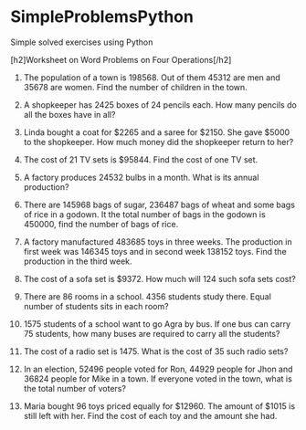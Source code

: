 # SimpleProblemsPython
Simple solved exercises using Python

[h2]Worksheet on Word Problems on Four Operations[/h2]

1. The population of a town is 198568. Out of them 45312 are men and 35678 are women. Find the number of children in the town.

2. A shopkeeper has 2425 boxes of 24 pencils each. How many pencils do all the boxes have in all?

3. Linda bought a coat for $2265 and a saree for $2150. She gave $5000 to the shopkeeper. How much money did the shopkeeper return to her?

4. The cost of 21 TV sets is $95844. Find the cost of one TV set.

5. A factory produces 24532 bulbs in a month. What is its annual production?

6. There are 145968 bags of sugar, 236487 bags of wheat and some bags of rice in a godown. It the total number of bags in the godown is 450000, find the number of bags of rice.

7. A factory manufactured 483685 toys in three weeks. The production in first week was 146345 toys and in second week 138152 toys. Find the production in the third week.

8. The cost of a sofa set is $9372. How much will 124 such sofa sets cost?

9. There are 86 rooms in a school. 4356 students study there. Equal number of students sits in each room?

10. 1575 students of a school want to go Agra by bus. If one bus can carry 75 students, how many buses are required to carry all the students?

11. The cost of a radio set is 1475. What is the cost of 35 such radio sets?

12. In an election, 52496 people voted for Ron, 44929 people for Jhon and 36824 people for Mike in a town. If everyone voted in the town, what is the total number of voters?

13. Maria bought 96 toys priced equally for $12960. The amount of $1015 is still left with her. Find the cost of each toy and the amount she had.
